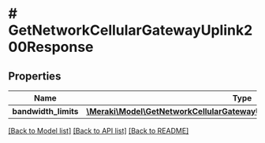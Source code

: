 # # GetNetworkCellularGatewayUplink200Response

## Properties

Name | Type | Description | Notes
------------ | ------------- | ------------- | -------------
**bandwidth_limits** | [**\Meraki\Model\GetNetworkCellularGatewayUplink200ResponseBandwidthLimits**](GetNetworkCellularGatewayUplink200ResponseBandwidthLimits.md) |  | [optional]

[[Back to Model list]](../../README.md#models) [[Back to API list]](../../README.md#endpoints) [[Back to README]](../../README.md)

